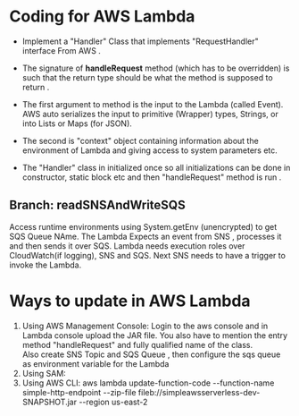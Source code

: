 

# Coding for AWS Lambda
*   Implement a "Handler" Class that implements "RequestHandler" interface From AWS . 
*   The signature of **handleRequest** method (which has to be overridden) is such that the return type should be what the method is supposed to return . 
*   The first argument to method is the input to the Lambda (called Event). AWS auto serializes the input to primitive (Wrapper) types, Strings, or into Lists or Maps (for JSON). 
*   The second is "context" object containing information about the environment of Lambda and giving access to system parameters etc. 

*   The "Handler" class in initialized once so all initializations can be done in constructor, static block etc and then "handleRequest" method is run .


## Branch: readSNSAndWriteSQS
Access runtime environments using System.getEnv (unencrypted) to get SQS Queue NAme.
The Lambda Expects an event from SNS , processes it and then sends it over SQS.
Lambda needs execution roles over CloudWatch(if logging), SNS and SQS.
Next SNS needs to have a trigger to invoke the Lambda. 



# Ways to update in AWS Lambda

1.  Using AWS Management Console:
	  Login to the aws console and in Lambda console upload the JAR file. You also have to mention the entry method "handleRequest" and fully qualified name of the class.  
	  Also create SNS Topic and SQS Queue , then configure the sqs queue as environment variable for the Lambda
2.  Using SAM:
3.	Using AWS CLI: aws lambda update-function-code --function-name simple-http-endpoint --zip-file fileb://simpleawsserverless-dev-SNAPSHOT.jar --region us-east-2

